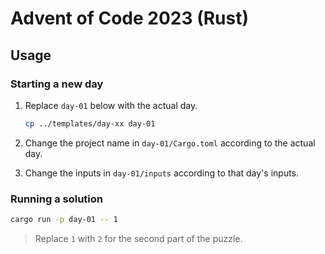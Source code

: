 # Advent of Code 2023 (Rust)

## Usage

### Starting a new day

1. Replace `day-01` below with the actual day.

	```bash
	cp ../templates/day-xx day-01
	```

1. Change the project name in `day-01/Cargo.toml` according to the actual day.
1. Change the inputs in `day-01/inputs` according to that day's inputs.


### Running a solution

```bash
cargo run -p day-01 -- 1
```

> Replace `1` with `2` for the second part of the puzzle.



